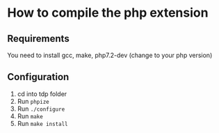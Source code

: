 # How to compile the php extension

## Requirements
You need to install gcc, make, php7.2-dev (change to your php version)

## Configuration
1. cd into tdp folder
2. Run `phpize`
3. Run `./configure`
4. Run `make`
5. Run `make install`